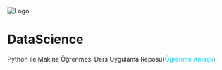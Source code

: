 ![Logo](null) 
# DataScience
Python ile Makine Öğrenmesi Ders Uygulama Reposu(<span style="color:#08D3FD; font-weight=bold;">Öğrenme Amaçlı</span>)
